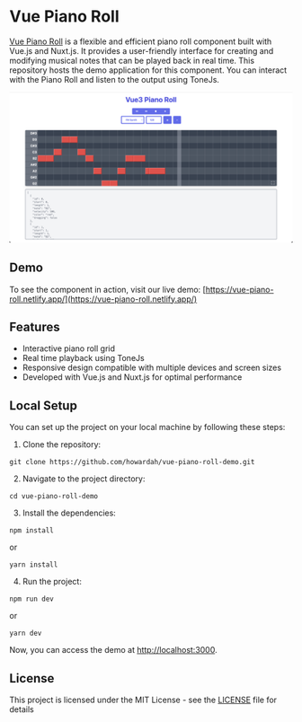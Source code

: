 # Vue Piano Roll

[Vue Piano Roll](https://github.com/howardah/vue-piano-roll) is a flexible and efficient piano roll component built with Vue.js and Nuxt.js. It provides a user-friendly interface for creating and modifying musical notes that can be played back in real time. This repository hosts the demo application for this component. You can interact with the Piano Roll and listen to the output using ToneJs.

![Piano Roll Demo Screenshot](./public/images/screenshot.png)

## Demo
To see the component in action, visit our live demo: [https://vue-piano-roll.netlify.app/](https://vue-piano-roll.netlify.app/)

## Features
- Interactive piano roll grid
- Real time playback using ToneJs
- Responsive design compatible with multiple devices and screen sizes
- Developed with Vue.js and Nuxt.js for optimal performance

## Local Setup
You can set up the project on your local machine by following these steps:

1. Clone the repository:
```
git clone https://github.com/howardah/vue-piano-roll-demo.git
```

2. Navigate to the project directory:
```
cd vue-piano-roll-demo
```

3. Install the dependencies:
```
npm install
```
or
```
yarn install
```

4. Run the project:
```
npm run dev
```
or
```
yarn dev
```
Now, you can access the demo at [http://localhost:3000](http://localhost:3000).

## License
This project is licensed under the MIT License - see the [LICENSE](LICENSE) file for details